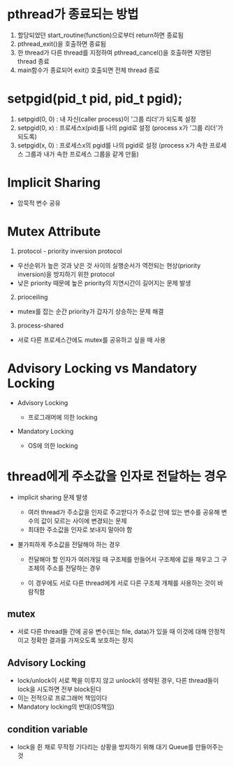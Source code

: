 # pthread가 종료되는 방법

1. 할당되었던 start_routine(function)으로부터 return하면 종료됨
2. pthread_exit()을 호출하면 종료됨
3. 한 thread가 다른 thread를 지정하여 pthread_cancel()을 호출하면 지명된 thread 종료
4. main함수가 종료되어 exit() 호출되면 전체 thread 종료

# setpgid(pid_t pid, pid_t pgid);

1. setpgid(0, 0) : 내 자신(caller process)이 '그룹 리더'가 되도록 설정
2. setpgid(0, x) : 프로세스x(pid)를 나의 pgid로 설정 (process x가 '그룹 리더'가 되도록)
3. setpgid(x, 0) : 프로세스x의 pgid를 나의 pgid로 설정 (process x가 속한 프로세스 그룹과 내가 속한 프로세스 그룹을 같게 만듦)

# Implicit Sharing

- 암묵적 변수 공유

# Mutex Attribute

1. protocol - priority inversion protocol

- 우선순위가 높은 것과 낮은 것 사이의 실행순서가 역전되는 현상(priority inversion)을 방지하기 위한 protocol
- 낮은 priority 때문에 높은 priority의 지연시간이 길어지는 문제 발생

2. prioceiling

- mutex를 잡는 순간 priority가 갑자기 상승하는 문제 해결

3. process-shared

- 서로 다른 프로세스간에도 mutex를 공유하고 싶을 때 사용

# Advisory Locking vs Mandatory Locking

- Advisory Locking

  - 프로그래머에 의한 locking

- Mandatory Locking
  - OS에 의한 locking

# thread에게 주소값을 인자로 전달하는 경우

- implicit sharing 문제 발생

  - 여러 thread가 주소값을 인자로 주고받다가 주소값 안에 있는 변수를 공유해 변수의 값이 모르는 사이에 변경되는 문제
  - 최대한 주소값을 인자로 보내지 말아야 함

- 불가피하게 주소값을 전달해야 하는 경우

  - 전달해야 할 인자가 여러개일 때 구조체를 만들어서 구조체에 값을 채우고 그 구조체의 주소를 전달하는 경우

  - 이 경우에도 서로 다른 thread에게 서로 다른 구조체 개체를 사용하는 것이 바람직함

## mutex

- 서로 다른 thread들 간에 공유 변수(또는 file, data)가 있을 때 이것에 대해 안정적이고 정확한 결과를 가져오도록 보호하는 장치

## Advisory Locking

- lock/unlock이 서로 짝을 이루지 않고 unlock이 생략된 경우, 다른 thread들이 lock을 시도하면 전부 block된다
- 이는 전적으로 프로그래머 책임이다
- Mandatory locking의 반대(OS책임)

## condition variable

- lock을 쥔 채로 무작정 기다리는 상황을 방지하기 위해 대기 Queue를 만들어주는 것
